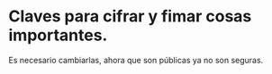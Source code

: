 # Claves para cifrar y fimar cosas importantes.

Es necesario cambiarlas, ahora que son públicas ya no son seguras.